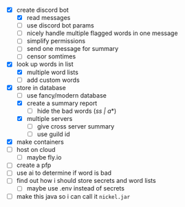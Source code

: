 - [x] create discord bot
  - [x] read messages
  - [ ] use discord bot params
  - [ ] nicely handle multiple flagged words in one message
  - [ ] simplify permissions
  - [ ] send one message for summary
  - [ ] censor somtimes
- [x] look up words in list
  - [x] multiple word lists
  - [ ] add custom words
- [x] store in database
  - [ ] use fancy/modern database
  - [x] create a summary report
    - [ ] hide the bad words (*ss | a**)
  - [x] multiple servers
    - [ ] give cross server summary
    - [ ] use guild id
- [x] make containers
- [ ] host on cloud
  - [ ] maybe fly.io
- [ ] create a pfp
- [ ] use ai to determine if word is bad
- [ ] find out how i should store secrets and word lists
  - [ ] maybe use .env instead of secrets
- [ ] make this java so i can call it `nickel.jar`
